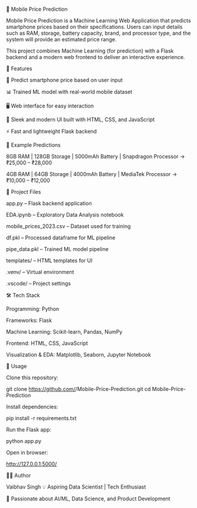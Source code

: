 📱 Mobile Price Prediction

Mobile Price Prediction is a Machine Learning Web Application that predicts smartphone prices based on their specifications. Users can input details such as RAM, storage, battery capacity, brand, and processor type, and the system will provide an estimated price range.

This project combines Machine Learning (for prediction) with a Flask backend and a modern web frontend to deliver an interactive experience.

🚀 Features

🔮 Predict smartphone price based on user input

📊 Trained ML model with real-world mobile dataset

🖥️ Web interface for easy interaction

🎨 Sleek and modern UI built with HTML, CSS, and JavaScript

⚡ Fast and lightweight Flask backend

📌 Example Predictions

8GB RAM | 128GB Storage | 5000mAh Battery | Snapdragon Processor → ₹25,000 – ₹28,000

4GB RAM | 64GB Storage | 4000mAh Battery | MediaTek Processor → ₹10,000 – ₹12,000

📂 Project Files

app.py – Flask backend application

EDA.ipynb – Exploratory Data Analysis notebook

mobile_prices_2023.csv – Dataset used for training

df.pkl – Processed dataframe for ML pipeline

pipe_data.pkl – Trained ML model pipeline

templates/ – HTML templates for UI

.venv/ – Virtual environment

.vscode/ – Project settings

🛠️ Tech Stack

Programming: Python

Frameworks: Flask

Machine Learning: Scikit-learn, Pandas, NumPy

Frontend: HTML, CSS, JavaScript

Visualization & EDA: Matplotlib, Seaborn, Jupyter Notebook

📌 Usage

Clone this repository:

git clone https://github.com/<your-username>/Mobile-Price-Prediction.git
cd Mobile-Price-Prediction


Install dependencies:

pip install -r requirements.txt


Run the Flask app:

python app.py


Open in browser:

http://127.0.0.1:5000/

👨‍💻 Author

Vaibhav Singh
💡 Aspiring Data Scientist | Tech Enthusiast

📌 Passionate about AI/ML, Data Science, and Product Development
